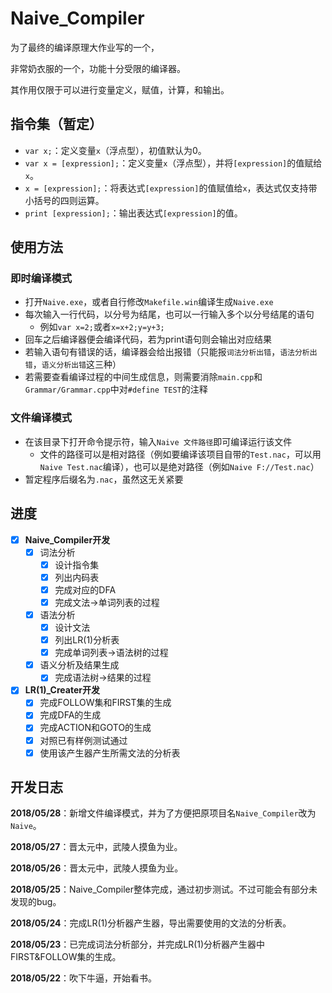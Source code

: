 # Naive_Compiler

为了最终的编译原理大作业写的一个，

非常奶衣服的一个，功能十分受限的编译器。

其作用仅限于可以进行变量定义，赋值，计算，和输出。

## 指令集（暂定）

+ ``var x;``：定义变量``x``（浮点型），初值默认为0。
+ ``var x = [expression];``：定义变量``x``（浮点型），并将``[expression]``的值赋给``x``。
+ ``x = [expression];``：将表达式``[expression]``的值赋值给``x``，表达式仅支持带小括号的四则运算。
+ ``print [expression];``：输出表达式``[expression]``的值。

## 使用方法

### 即时编译模式

+ 打开``Naive.exe``，或者自行修改``Makefile.win``编译生成``Naive.exe``
+ 每次输入一行代码，以分号为结尾，也可以一行输入多个以分号结尾的语句
    - 例如``var x=2;``或者``x=x+2;y=y+3;``
+ 回车之后编译器便会编译代码，若为print语句则会输出对应结果
+ 若输入语句有错误的话，编译器会给出报错（只能报``词法分析出错``，``语法分析出错``，``语义分析出错``这三种）
+ 若需要查看编译过程的中间生成信息，则需要消除``main.cpp``和``Grammar/Grammar.cpp``中对``#define TEST``的注释

### 文件编译模式

+ 在该目录下打开命令提示符，输入``Naive 文件路径``即可编译运行该文件
    - 文件的路径可以是相对路径（例如要编译该项目自带的``Test.nac``，可以用``Naive Test.nac``编译），也可以是绝对路径（例如``Naive F://Test.nac``）
+ 暂定程序后缀名为``.nac``，虽然这无关紧要


## 进度

- [x] **Naive_Compiler开发**
    - [x] 词法分析
	    - [x] 设计指令集
		- [x] 列出内码表
		- [x] 完成对应的DFA
		- [x] 完成文法→单词列表的过程
	- [x] 语法分析
	    - [x] 设计文法
		- [x] 列出LR(1)分析表
		- [x] 完成单词列表→语法树的过程
	- [x] 语义分析及结果生成
	    - [x] 完成语法树→结果的过程

- [x] **LR(1)_Creater开发**
    - [x] 完成FOLLOW集和FIRST集的生成
	- [x] 完成DFA的生成
	- [x] 完成ACTION和GOTO的生成
	- [x] 对照已有样例测试通过
	- [x] 使用该产生器产生所需文法的分析表

## 开发日志

**2018/05/28**：新增文件编译模式，并为了方便把原项目名``Naive_Compiler``改为``Naive``。

**2018/05/27**：晋太元中，武陵人摸鱼为业。

**2018/05/26**：晋太元中，武陵人摸鱼为业。

**2018/05/25**：Naive_Compiler整体完成，通过初步测试。不过可能会有部分未发现的bug。

**2018/05/24**：完成LR(1)分析器产生器，导出需要使用的文法的分析表。

**2018/05/23**：已完成词法分析部分，并完成LR(1)分析器产生器中FIRST&FOLLOW集的生成。

**2018/05/22**：吹下牛逼，开始看书。

